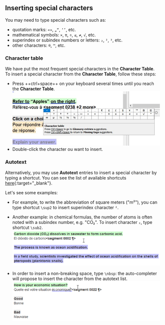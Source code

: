 ## Inserting special characters

You may need to type special characters such as:

  * quotation marks: `«»`, `„“`, `‘’`, etc. 
  * mathematical symbols: `×`, `π`, `÷`, `≤`, `≠`, `√`, etc. 
  * superindex or subindex numbers or letters: `₂`, `²`, `³`, etc.
  * other characters: `®`, `™`, etc.

### Character table

We have put the most frequent special characters in the **Character Table**. To insert a special character from the **Character Table**, follow these steps:

  * Press ++ctrl+space++ on your keyboard several times until you reach the **Character Table**.
    ![](../_assets/img/25_character_table.jpg)
  * Double-click the character ou want to insert.
    <!-- ![](../_assets/img/26_inserted_special_characters.jpg) -->

### Autotext

Alternatively, you may use **Autotext** entries to insert a special character by typing a shortcut. You can see the list of available shortcuts [here](../misc/autotext.md){:target="_blank"}.

Let's see some examples: 

+ For example, to write the abbreviation of square meters ("m²"), you can type shortcut `\sup2` to insert superindex character `²`. 

+ Another example: in chemical formulas, the number of atoms is often noted with a subindex number, e.g. "CO₂". To insert character `₂`, type shortcut `\sub2`.
  ![](../_assets/img/sub2.gif)
  <!-- @ŧodo: @exercise: type CO₂ using autotext -->

+ In order to insert a non-breaking space, type `\nbsp`: the auto-completer will propose to insert the character from the autotext list.
  ![](../_assets/img/nbsp.gif)